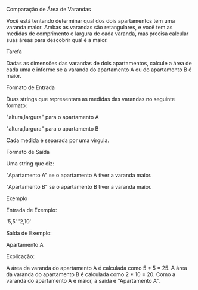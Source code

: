 Comparação de Área de Varandas

Você está tentando determinar qual dos dois apartamentos tem uma varanda maior. Ambas as varandas são retangulares, e você tem as medidas de comprimento e largura de cada varanda, mas precisa calcular suas áreas para descobrir qual é a maior.

Tarefa

Dadas as dimensões das varandas de dois apartamentos, calcule a área de cada uma e informe se a varanda do apartamento A ou do apartamento B é maior.

Formato de Entrada

Duas strings que representam as medidas das varandas no seguinte formato:

"altura,largura" para o apartamento A

"altura,largura" para o apartamento B


Cada medida é separada por uma vírgula.

Formato de Saída

Uma string que diz:

"Apartamento A" se o apartamento A tiver a varanda maior.

"Apartamento B" se o apartamento B tiver a varanda maior.


Exemplo

Entrada de Exemplo:

'5,5'
'2,10'

Saída de Exemplo:

Apartamento A

Explicação:

A área da varanda do apartamento A é calculada como 5 * 5 = 25.
A área da varanda do apartamento B é calculada como 2 * 10 = 20.
Como a varanda do apartamento A é maior, a saída é "Apartamento A".


